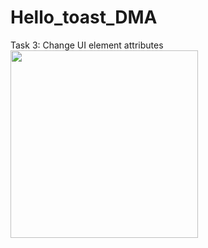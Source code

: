 # Hello_toast_DMA
Task 3: Change UI element attributes
<img src="https://user-images.githubusercontent.com/47654039/111599785-c6177f80-87f8-11eb-850f-ebcfabf5813d.gif" width=300 align=left>


